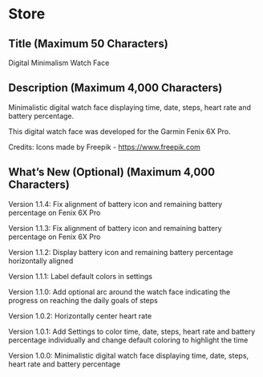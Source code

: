 # Store

## Title (Maximum 50 Characters) 

Digital Minimalism Watch Face

##  Description (Maximum 4,000 Characters)

Minimalistic digital watch face displaying time, date, steps, heart rate and battery percentage.

This digital watch face was developed for the Garmin Fenix 6X Pro.

Credits:
Icons made by Freepik - https://www.freepik.com

##  What’s New (Optional) (Maximum 4,000 Characters)

Version 1.1.4: Fix alignment of battery icon and remaining battery percentage on Fenix 6X Pro

Version 1.1.3: Fix alignment of battery icon and remaining battery percentage on Fenix 6X Pro

Version 1.1.2: Display battery icon and remaining battery percentage horizontally aligned

Version 1.1.1: Label default colors in settings

Version 1.1.0: Add optional arc around the watch face indicating the progress on reaching the daily goals of steps

Version 1.0.2: Horizontally center heart rate

Version 1.0.1: Add Settings to color time, date, steps, heart rate and battery percentage individually and change default coloring to highlight the time

Version 1.0.0: Minimalistic digital watch face displaying time, date, steps, heart rate and battery percentage
